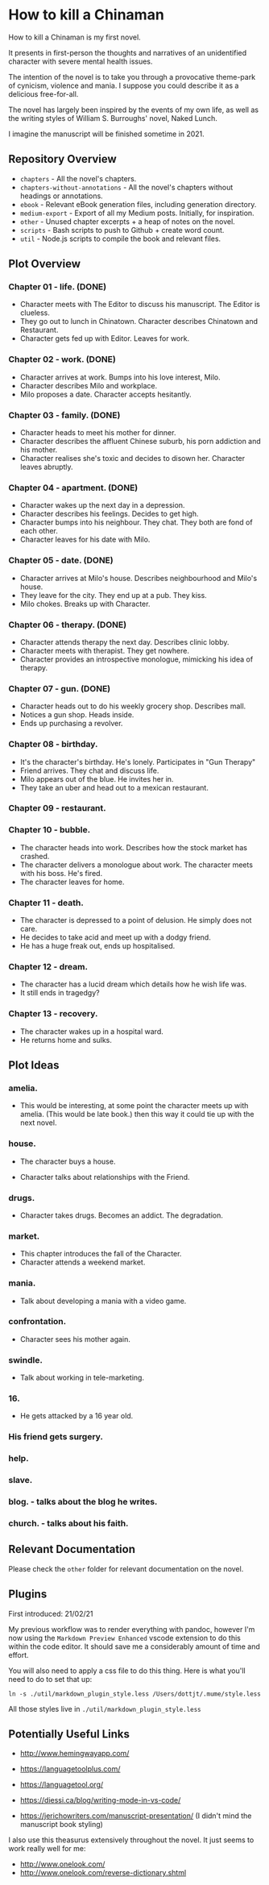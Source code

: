 # How to kill a Chinaman

How to kill a Chinaman is my first novel.

It presents in first-person the thoughts and narratives of an unidentified character with severe mental health issues.

The intention of the novel is to take you through a provocative theme-park of cynicism, violence and mania. I suppose you could describe it as a delicious free-for-all.

The novel has largely been inspired by the events of my own life, as well as the writing styles of William S. Burroughs' novel, Naked Lunch.

I imagine the manuscript will be finished sometime in 2021.

## Repository Overview

- `chapters` - All the novel's chapters.
- `chapters-without-annotations` - All the novel's chapters without headings or annotations.
- `ebook` - Relevant eBook generation files, including generation directory.
- `medium-export` - Export of all my Medium posts. Initially, for inspiration.
- `other` - Unused chapter excerpts + a heap of notes on the novel.
- `scripts` - Bash scripts to push to Github + create word count.
- `util` - Node.js scripts to compile the book and relevant files.

## Plot Overview

### Chapter 01 - life. (DONE)

- Character meets with The Editor to discuss his manuscript. The Editor is clueless.
- They go out to lunch in Chinatown. Character describes Chinatown and Restaurant.
- Character gets fed up with Editor. Leaves for work.

### Chapter 02 - work. (DONE)

- Character arrives at work. Bumps into his love interest, Milo.
- Character describes Milo and workplace.
- Milo proposes a date. Character accepts hesitantly.

### Chapter 03 - family. (DONE)

- Character heads to meet his mother for dinner.
- Character describes the affluent Chinese suburb, his porn addiction and his mother.
- Character realises she's toxic and decides to disown her. Character leaves abruptly.

### Chapter 04 - apartment. (DONE)

- Character wakes up the next day in a depression.
- Character describes his feelings. Decides to get high.
- Character bumps into his neighbour. They chat. They both are fond of each other.
- Character leaves for his date with Milo.

### Chapter 05 - date. (DONE)

- Character arrives at Milo's house. Describes neighbourhood and Milo's house.
- They leave for the city. They end up at a pub. They kiss.
- Milo chokes. Breaks up with Character.

### Chapter 06 - therapy. (DONE)

- Character attends therapy the next day. Describes clinic lobby.
- Character meets with therapist. They get nowhere.
- Character provides an introspective monologue, mimicking his idea of therapy.

### Chapter 07 - gun. (DONE)

- Character heads out to do his weekly grocery shop. Describes mall.
- Notices a gun shop. Heads inside.
- Ends up purchasing a revolver.

### Chapter 08 - birthday.

- It's the character's birthday. He's lonely. Participates in "Gun Therapy"
- Friend arrives. They chat and discuss life.
- Milo appears out of the blue. He invites her in.
- They take an uber and head out to a mexican restaurant.

### Chapter 09 - restaurant.


### Chapter 10 - bubble.

- The character heads into work. Describes how the stock market has crashed.
- The character delivers a monologue about work. The character meets with his boss. He's fired.
- The character leaves for home.

### Chapter 11 - death.

- The character is depressed to a point of delusion. He simply does not care.
- He decides to take acid and meet up with a dodgy friend.
- He has a huge freak out, ends up hospitalised.

### Chapter 12 - dream.

- The character has a lucid dream which details how he wish life was.
- It still ends in tragedgy?

### Chapter 13 - recovery.

- The character wakes up in a hospital ward.
- He returns home and sulks.


## Plot Ideas

### amelia.
- This would be interesting, at some point the character meets up with amelia. (This would be late book.) then this way it could tie up with the next novel.

### house.

- The character buys a house.

- Character talks about relationships with the Friend.

### drugs.

- Character takes drugs. Becomes an addict. The degradation.

### market.

- This chapter introduces the fall of the Character.
- Character attends a weekend market.

### mania.

- Talk about developing a mania with a video game.

### confrontation.
- Character sees his mother again.

### swindle.
- Talk about working in tele-marketing.

### 16.
- He gets attacked by a 16 year old.

### His friend gets surgery.
### help.
### slave.
### blog. - talks about the blog he writes.
### church. - talks about his faith.

## Relevant Documentation

Please check the `other` folder for relevant documentation on the novel.

## Plugins

First introduced: 21/02/21

My previous workflow was to render everything with pandoc, however I'm now using the `Markdown Preview Enhanced` vscode extension to do this within the code editor. It should save me a considerably amount of time and effort.

You will also need to apply a css file to do this thing. Here is what you'll need to do to set that up:

<!-- NOTE: This doesn't work for some reason, you'll just need to amend the original with what's in markdown_plugin_style -->
`ln -s ./util/markdown_plugin_style.less /Users/dottjt/.mume/style.less`

All those styles live in `./util/markdown_plugin_style.less`

## Potentially Useful Links

- http://www.hemingwayapp.com/
- https://languagetoolplus.com/
- https://languagetool.org/
- https://diessi.ca/blog/writing-mode-in-vs-code/

- https://jerichowriters.com/manuscript-presentation/ (I didn't mind the manuscript book styling)

I also use this theasurus extensively throughout the novel. It just seems to work really well for me:

- http://www.onelook.com/
- http://www.onelook.com/reverse-dictionary.shtml
